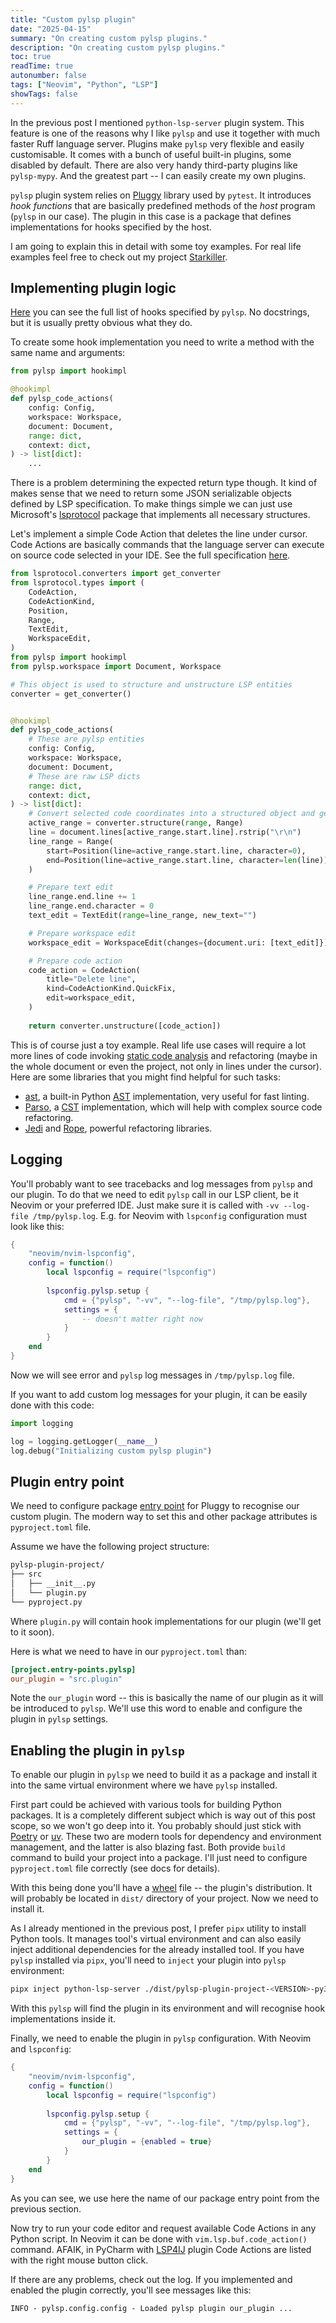 ```yaml
---
title: "Custom pylsp plugin"
date: "2025-04-15"
summary: "On creating custom pylsp plugins."
description: "On creating custom pylsp plugins."
toc: true 
readTime: true
autonumber: false 
tags: ["Neovim", "Python", "LSP"]
showTags: false
---
```


In the previous post I mentioned `python-lsp-server` plugin system. This feature is one of the reasons why I like
`pylsp` and use it together with much faster Ruff language server. Plugins make `pylsp` very flexible and easily
customisable. It comes with a bunch of useful built-in plugins, some disabled by default. There are also very handy
third-party plugins like `pylsp-mypy`. And the greatest part -- I can easily create my own plugins.

`pylsp` plugin system relies on [Pluggy](https://pluggy.readthedocs.io/en/latest/) library used by `pytest`.
It introduces *hook functions* that are basically predefined methods of the *host* program (`pylsp` in our case).
The plugin in this case is a package that defines implementations for hooks specified by the host.

I am going to explain this in detail with some toy examples. For real life examples feel free to
check out my project [Starkiller](https://github.com/kompoth/starkiller).

## Implementing plugin logic

[Here](https://github.com/python-lsp/python-lsp-server/blob/04fa3e59e82e05a43759f7d3b5bea2fa7a9b539b/pylsp/hookspecs.py)
you can see the full list of hooks specified by `pylsp`. No docstrings, but it is usually pretty obvious what they do.

To create some hook implementation you need to write a method with the same name and arguments:

```python
from pylsp import hookimpl

@hookimpl
def pylsp_code_actions(
    config: Config,
    workspace: Workspace,
    document: Document,
    range: dict,
    context: dict,
) -> list[dict]:
    ...
```

There is a problem determining the expected return type though. It kind of makes sense that we need to return some JSON
serializable objects defined by LSP specification. To make things simple we can just use Microsoft's
[lsprotocol](https://github.com/microsoft/lsprotocol/tree/main/packages/python) package that implements all necessary
structures.

Let's implement a simple Code Action that deletes the line under cursor. Code Actions are basically commands that the
language server can execute on source code selected in your IDE. See the full specification
[here](https://microsoft.github.io/language-server-protocol/specifications/lsp/3.17/specification/#textDocument_codeAction).

```python
from lsprotocol.converters import get_converter
from lsprotocol.types import (
    CodeAction,
    CodeActionKind,
    Position,
    Range,
    TextEdit,
    WorkspaceEdit,
)
from pylsp import hookimpl
from pylsp.workspace import Document, Workspace

# This object is used to structure and unstructure LSP entities
converter = get_converter()


@hookimpl
def pylsp_code_actions(
    # These are pylsp entities
    config: Config,
    workspace: Workspace,
    document: Document,
    # These are raw LSP dicts
    range: dict,
    context: dict,
) -> list[dict]:
    # Convert selected code coordinates into a structured object and get first line range
    active_range = converter.structure(range, Range)
    line = document.lines[active_range.start.line].rstrip("\r\n")
    line_range = Range(
        start=Position(line=active_range.start.line, character=0),
        end=Position(line=active_range.start.line, character=len(line)),
    )

    # Prepare text edit
    line_range.end.line += 1
    line_range.end.character = 0
    text_edit = TextEdit(range=line_range, new_text="")

    # Prepare workspace edit
    workspace_edit = WorkspaceEdit(changes={document.uri: [text_edit]})

    # Prepare code action
    code_action = CodeAction(
        title="Delete line",
        kind=CodeActionKind.QuickFix,
        edit=workspace_edit,
    )
    
    return converter.unstructure([code_action])
```

This is of course just a toy example. Real life use cases will require a lot more lines of code invoking
[static code analysis](https://en.wikipedia.org/wiki/Static_program_analysis) and refactoring (maybe in the whole
document or even the project, not only in lines under the cursor). Here are some libraries that you might find helpful
for such tasks:

- [ast](https://docs.python.org/3/library/ast.html), a built-in Python
    [AST](https://en.wikipedia.org/wiki/Abstract_syntax_tree)
    implementation, very useful for fast linting.
- [Parso](https://parso.readthedocs.io), a
    [CST](https://en.wikipedia.org/wiki/Parse_tree)
    implementation, which will help with complex source code refactoring.
- [Jedi](https://jedi.readthedocs.io) and [Rope](https://github.com/python-rope/rope), powerful refactoring libraries.

## Logging

You'll probably want to see tracebacks and log messages from `pylsp` and our plugin. To do that we need to edit `pylsp`
call in our LSP client, be it Neovim or your preferred IDE. Just make sure it is called with
`-vv --log-file /tmp/pylsp.log`. E.g. for Neovim with `lspconfig` configuration must look like this:

```lua {hl_lines=[7]}
{
    "neovim/nvim-lspconfig",
    config = function()
        local lspconfig = require("lspconfig")
        
        lspconfig.pylsp.setup {
            cmd = {"pylsp", "-vv", "--log-file", "/tmp/pylsp.log"},
            settings = {
                -- doesn't matter right now
            }
        }
    end
}
```

Now we will see error and `pylsp` log messages in `/tmp/pylsp.log` file.

If you want to add custom log messages for your plugin, it can be easily done with this code:

```python
import logging

log = logging.getLogger(__name__)
log.debug("Initializing custom pylsp plugin")
```

## Plugin entry point

We need to configure package [entry point](https://packaging.python.org/en/latest/specifications/entry-points/) for
Pluggy to recognise our custom plugin. The modern way to set this and other package attributes is `pyproject.toml` file.

Assume we have the following project structure:
```bash
pylsp-plugin-project/
├── src
│   ├── __init__.py
│   └── plugin.py 
└── pyproject.py
```

Where `plugin.py` will contain hook implementations for our plugin (we'll get to it soon).

Here is what we need to have in our `pyproject.toml` than:

```toml
[project.entry-points.pylsp]
our_plugin = "src.plugin"
```

Note the `our_plugin` word -- this is basically the name of our plugin as it will be introduced to `pylsp`. We'll use
this word to enable and configure the plugin in `pylsp` settings.

## Enabling the plugin in `pylsp`

To enable our plugin in `pylsp` we need to build it as a package and install it into the same virtual environment where
we have `pylsp` installed.

First part could be achieved with various tools for building Python packages. It is a completely different subject which
is way out of this post scope, so we won't go deep into it. You probably should just stick with
[Poetry](https://python-poetry.org/) or [uv](https://docs.astral.sh/uv/). These two are modern tools for dependency and
environment management, and the latter is also blazing fast. Both provide `build` command to build your project into a
package. I'll just need to configure `pyproject.toml` file correctly (see docs for details).

With this being done you'll have a [wheel](https://packaging.python.org/en/latest/discussions/package-formats/) file --
the plugin's distribution. It will probably be located in `dist/` directory of your project. Now we need to
install it.

As I already mentioned in the previous post, I prefer `pipx` utility to install Python tools. It manages tool's virtual
environment and can also easily inject additional dependencies for the already installed tool. If you have `pylsp`
installed via `pipx`, you'll need to `inject` your plugin into `pylsp` environment:

```bash
pipx inject python-lsp-server ./dist/pylsp-plugin-project-<VERSION>-py3-none-any.whl 
```

With this `pylsp` will find the plugin in its environment and will recognise hook implementations inside it.

Finally, we need to enable the plugin in `pylsp` configuration. With Neovim and `lspconfig`:

```lua {hl_lines=[9]}
{
    "neovim/nvim-lspconfig",
    config = function()
        local lspconfig = require("lspconfig")
        
        lspconfig.pylsp.setup {
            cmd = {"pylsp", "-vv", "--log-file", "/tmp/pylsp.log"},
            settings = {
                our_plugin = {enabled = true}
            }
        }
    end
}
```

As you can see, we use here the name of our package entry point from the previous section.

Now try to run your code editor and request available Code Actions in any Python script. In Neovim it can be done with
`vim.lsp.buf.code_action()` command. AFAIK, in PyCharm with [LSP4IJ](https://github.com/redhat-developer/lsp4ij) plugin
Code Actions are listed with the right mouse button click.

If there are any problems, check out the log. If you implemented and enabled the plugin correctly, you'll see messages
like this:
```plain
INFO - pylsp.config.config - Loaded pylsp plugin our_plugin ...
```
